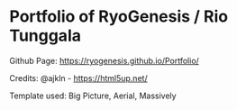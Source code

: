 # Portfolio of RyoGenesis / Rio Tunggala

Github Page: https://ryogenesis.github.io/Portfolio/

Credits: @ajkln - https://html5up.net/

Template used: Big Picture, Aerial, Massively
